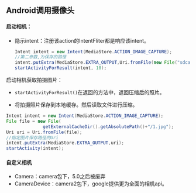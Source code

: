 ## Android调用摄像头

#### 启动相机：

- 隐示intent：注册该action的IntentFliter都是响应该intent。

  ```java
  Intent intent = new Intent(MediaStore.ACTION_IMAGE_CAPTURE);
  //第二参数,为保存的路径
  intent.putExtra(MediaStore.EXTRA_OUTPUT,Uri.fromFile(new File("sdcard/1	.jpg")));
  startActivityForResult(intent, 10);
  ```

启动相机获取拍摄图片：

- `startActivityForResult()`在返回的方法中，返回压缩后的照片。

-   将拍摄照片保存到本地缓存。然后读取文件进行压缩。

  ```Java
  Intent intent = new Intent(MediaStore.ACTION_IMAGE_CAPTURE);
  File file = new File(
    			getExternalCacheDir().getAbsolutePath()+"/1.jpg");
  Uri uri = Uri.fromFile(file);
  //指定图片保存路径的Uri
  intent.putExtra(MediaStore.EXTRA_OUTPUT,uri);
  startActivity(intent);
  ```

#### 自定义相机

- Camera：camera包下，5.0之后被废弃
- CameraDevice：camera2包下，google提供更为全面的相机api。

